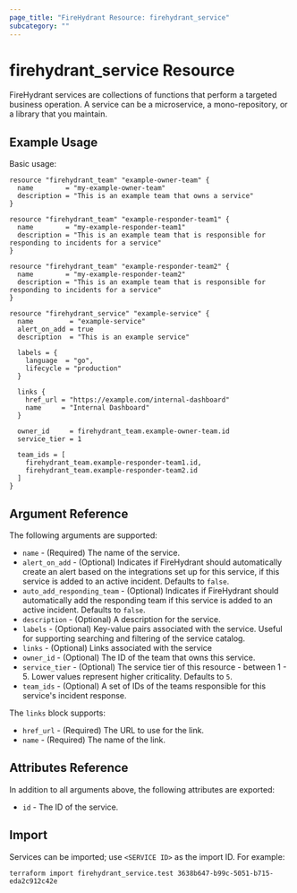 ```yaml
---
page_title: "FireHydrant Resource: firehydrant_service"
subcategory: ""
---
```


# firehydrant_service Resource

FireHydrant services are collections of functions that perform a targeted business operation.
A service can be a microservice, a mono-repository, or a library that you maintain.

## Example Usage

Basic usage:
```hcl
resource "firehydrant_team" "example-owner-team" {
  name        = "my-example-owner-team"
  description = "This is an example team that owns a service"
}

resource "firehydrant_team" "example-responder-team1" {
  name        = "my-example-responder-team1"
  description = "This is an example team that is responsible for responding to incidents for a service"
}

resource "firehydrant_team" "example-responder-team2" {
  name        = "my-example-responder-team2"
  description = "This is an example team that is responsible for responding to incidents for a service"
}

resource "firehydrant_service" "example-service" {
  name         = "example-service"
  alert_on_add = true
  description  = "This is an example service"

  labels = {
    language  = "go",
    lifecycle = "production"
  }

  links {
    href_url = "https://example.com/internal-dashboard"
    name     = "Internal Dashboard"
  }

  owner_id     = firehydrant_team.example-owner-team.id
  service_tier = 1

  team_ids = [
    firehydrant_team.example-responder-team1.id,
    firehydrant_team.example-responder-team2.id
  ]
}
```

## Argument Reference

The following arguments are supported:

* `name` - (Required) The name of the service.
* `alert_on_add` - (Optional) Indicates if FireHydrant should automatically create
  an alert based on the integrations set up for this service, if this service is added to an
  active incident. Defaults to `false`.
* `auto_add_responding_team` - (Optional) Indicates if FireHydrant should automatically add
  the responding team if this service is added to an active incident. Defaults to `false`.
* `description` - (Optional) A description for the service.
* `labels` - (Optional) Key-value pairs associated with the service. Useful for
  supporting searching and filtering of the service catalog.
* `links` - (Optional) Links associated with the service
* `owner_id` - (Optional) The ID of the team that owns this service.
* `service_tier` - (Optional) The service tier of this resource - between 1 - 5.
  Lower values represent higher criticality. Defaults to `5`.
* `team_ids` - (Optional) A set of IDs of the teams responsible for this service's incident
  response.

The `links` block supports:

* `href_url` - (Required) The URL to use for the link.
* `name` - (Required) The name of the link.

## Attributes Reference

In addition to all arguments above, the following attributes are exported:

* `id` - The ID of the service.

## Import

Services can be imported; use `<SERVICE ID>` as the import ID. For example:

```shell
terraform import firehydrant_service.test 3638b647-b99c-5051-b715-eda2c912c42e
```
